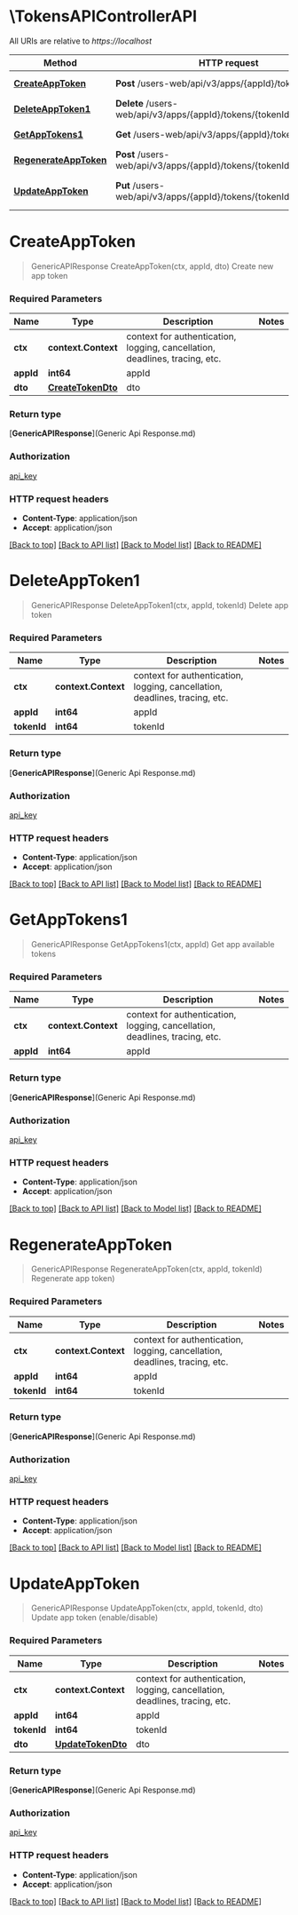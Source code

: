 # \TokensAPIControllerAPI

All URIs are relative to *https://localhost*

| Method                                                                 | HTTP request                                                        | Description                       |
| ---------------------------------------------------------------------- | ------------------------------------------------------------------- | --------------------------------- |
| [**CreateAppToken**](TokensAPIControllerAPI.md#CreateAppToken)         | **Post** /users-web/api/v3/apps/{appId}/tokens                      | Create new app token              |
| [**DeleteAppToken1**](TokensAPIControllerAPI.md#DeleteAppToken1)       | **Delete** /users-web/api/v3/apps/{appId}/tokens/{tokenId}          | Delete app token                  |
| [**GetAppTokens1**](TokensAPIControllerAPI.md#GetAppTokens1)           | **Get** /users-web/api/v3/apps/{appId}/tokens                       | Get app available tokens          |
| [**RegenerateAppToken**](TokensAPIControllerAPI.md#RegenerateAppToken) | **Post** /users-web/api/v3/apps/{appId}/tokens/{tokenId}/regenerate | Regenerate app token)             |
| [**UpdateAppToken**](TokensAPIControllerAPI.md#UpdateAppToken)         | **Put** /users-web/api/v3/apps/{appId}/tokens/{tokenId}             | Update app token (enable/disable) |


# **CreateAppToken**
> GenericAPIResponse CreateAppToken(ctx, appId, dto)
Create new app token

### Required Parameters

| Name      | Type                                    | Description                                                                 | Notes |
| --------- | --------------------------------------- | --------------------------------------------------------------------------- | ----- |
| **ctx**   | **context.Context**                     | context for authentication, logging, cancellation, deadlines, tracing, etc. |
| **appId** | **int64**                               | appId                                                                       |
| **dto**   | [**CreateTokenDto**](CreateTokenDto.md) | dto                                                                         |

### Return type

[**GenericAPIResponse**](Generic Api Response.md)

### Authorization

[api_key](../README.md#api_key)

### HTTP request headers

 - **Content-Type**: application/json
 - **Accept**: application/json

[[Back to top]](#) [[Back to API list]](../README.md#documentation-for-api-endpoints) [[Back to Model list]](../README.md#documentation-for-models) [[Back to README]](../README.md)

# **DeleteAppToken1**
> GenericAPIResponse DeleteAppToken1(ctx, appId, tokenId)
Delete app token

### Required Parameters

| Name        | Type                | Description                                                                 | Notes |
| ----------- | ------------------- | --------------------------------------------------------------------------- | ----- |
| **ctx**     | **context.Context** | context for authentication, logging, cancellation, deadlines, tracing, etc. |
| **appId**   | **int64**           | appId                                                                       |
| **tokenId** | **int64**           | tokenId                                                                     |

### Return type

[**GenericAPIResponse**](Generic Api Response.md)

### Authorization

[api_key](../README.md#api_key)

### HTTP request headers

 - **Content-Type**: application/json
 - **Accept**: application/json

[[Back to top]](#) [[Back to API list]](../README.md#documentation-for-api-endpoints) [[Back to Model list]](../README.md#documentation-for-models) [[Back to README]](../README.md)

# **GetAppTokens1**
> GenericAPIResponse GetAppTokens1(ctx, appId)
Get app available tokens

### Required Parameters

| Name      | Type                | Description                                                                 | Notes |
| --------- | ------------------- | --------------------------------------------------------------------------- | ----- |
| **ctx**   | **context.Context** | context for authentication, logging, cancellation, deadlines, tracing, etc. |
| **appId** | **int64**           | appId                                                                       |

### Return type

[**GenericAPIResponse**](Generic Api Response.md)

### Authorization

[api_key](../README.md#api_key)

### HTTP request headers

 - **Content-Type**: application/json
 - **Accept**: application/json

[[Back to top]](#) [[Back to API list]](../README.md#documentation-for-api-endpoints) [[Back to Model list]](../README.md#documentation-for-models) [[Back to README]](../README.md)

# **RegenerateAppToken**
> GenericAPIResponse RegenerateAppToken(ctx, appId, tokenId)
Regenerate app token)

### Required Parameters

| Name        | Type                | Description                                                                 | Notes |
| ----------- | ------------------- | --------------------------------------------------------------------------- | ----- |
| **ctx**     | **context.Context** | context for authentication, logging, cancellation, deadlines, tracing, etc. |
| **appId**   | **int64**           | appId                                                                       |
| **tokenId** | **int64**           | tokenId                                                                     |

### Return type

[**GenericAPIResponse**](Generic Api Response.md)

### Authorization

[api_key](../README.md#api_key)

### HTTP request headers

 - **Content-Type**: application/json
 - **Accept**: application/json

[[Back to top]](#) [[Back to API list]](../README.md#documentation-for-api-endpoints) [[Back to Model list]](../README.md#documentation-for-models) [[Back to README]](../README.md)

# **UpdateAppToken**
> GenericAPIResponse UpdateAppToken(ctx, appId, tokenId, dto)
Update app token (enable/disable)

### Required Parameters

| Name        | Type                                    | Description                                                                 | Notes |
| ----------- | --------------------------------------- | --------------------------------------------------------------------------- | ----- |
| **ctx**     | **context.Context**                     | context for authentication, logging, cancellation, deadlines, tracing, etc. |
| **appId**   | **int64**                               | appId                                                                       |
| **tokenId** | **int64**                               | tokenId                                                                     |
| **dto**     | [**UpdateTokenDto**](UpdateTokenDto.md) | dto                                                                         |

### Return type

[**GenericAPIResponse**](Generic Api Response.md)

### Authorization

[api_key](../README.md#api_key)

### HTTP request headers

 - **Content-Type**: application/json
 - **Accept**: application/json

[[Back to top]](#) [[Back to API list]](../README.md#documentation-for-api-endpoints) [[Back to Model list]](../README.md#documentation-for-models) [[Back to README]](../README.md)
